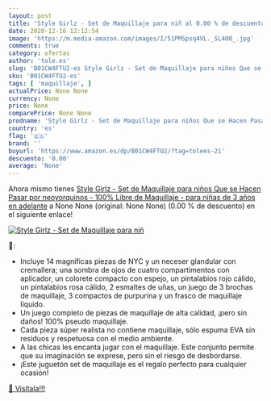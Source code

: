 ```yaml
---
layout: post
title: 'Style Girlz - Set de Maquillaje para niñ al 0.00 % de descuento'
date: 2020-12-16 12:12:54
image: 'https://m.media-amazon.com/images/I/51PMSpsq4VL._SL400_.jpg'
comments: true
category: ofertas
author: 'tole.es'
slug: 'B01CW4FTU2-es Style Girlz - Set de Maquillaje para niños Que se Hacen...'
sku: 'B01CW4FTU2-es'
tags: [ 'maquillaje', ]
actualPrice: None None
currency: None
price: None
comparePrice: None None
prodname: 'Style Girlz - Set de Maquillaje para niños Que se Hacen Pasar por neoyorquinos - 100% Libre de Maquillaje - para niñas de 3 años en adelante'
country: 'es'
flag: '🇪🇸'
brand: ''
buyurl: 'https://www.amazon.es/dp/B01CW4FTU2/?tag=tolees-21'
descuento: '0.00'
average: 'None'
---
```


Ahora mismo tienes [Style Girlz - Set de Maquillaje para niños Que se Hacen Pasar por neoyorquinos - 100% Libre de Maquillaje - para niñas de 3 años en adelante](https://www.amazon.es/dp/B01CW4FTU2/?tag=tolees-21) a None None (original: None None) (0.00 %  de descuento) en el siguiente enlace!

[![Style Girlz - Set de Maquillaje para niñ](https://m.media-amazon.com/images/I/51PMSpsq4VL._SL400_.jpg)](https://www.amazon.es/dp/B01CW4FTU2/?tag=tolees-21)

🔎:

- Incluye 14 magníficas piezas de NYC y un neceser glandular con cremallera; una sombra de ojos de cuatro compartimentos con aplicador, un colorete compacto con espejo, un pintalabios rojo cálido, un pintalabios rosa cálido, 2 esmaltes de uñas, un juego de 3 brochas de maquillaje, 3 compactos de purpurina y un frasco de maquillaje líquido.
- Un juego completo de piezas de maquillaje de alta calidad, ¡pero sin daños! 100% pseudo maquillaje.
- Cada pieza súper realista no contiene maquillaje, sólo espuma EVA sin residuos y respetuosa con el medio ambiente.
- A las chicas les encanta jugar con el maquillaje. Este conjunto permite que su imaginación se exprese, pero sin el riesgo de desbordarse.
- ¡Este juguetón set de maquillaje es el regalo perfecto para cualquier ocasión!

[🛒 Visítala!!!](https://www.amazon.es/dp/B01CW4FTU2/?tag=tolees-21)
